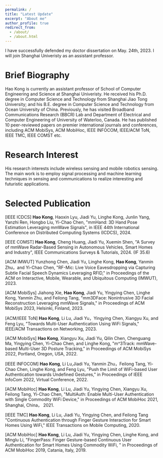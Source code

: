 ```yaml
---
permalink: /
title: "Latest Update"
excerpt: "About me"
author_profile: true
redirect_from: 
  - /about/
  - /about.html
---
```


I have successfully defended my doctor dissertation on May. 24th, 2023. I will join Shanghai Univeristy as an assistant professor.

Brief Biography
======
Hao Kong is currently an assistant professor of School of Computer Engineering and Science at Shanghai Univeristy. He received his Ph.D. degree in Computer Science and Technology from Shanghai Jiao Tong University; and his B.E. degree in Computer Science and Technology from Ocean University of China. Previously, he has visited Broadband Communications Research (BBCR) Lab and Department of Electrical and Computer Engineering of University of Waterloo, Canada. He has published 10 peer-reviewed papers on premier international journals and conferences, including ACM MobiSys, ACM MobiHoc, IEEE INFOCOM, IEEE/ACM ToN, IEEE TMC, IEEE COMST etc.

Research Interest
======
His research interests include wireless sensing and mobile robotics sensing. The main work is to employ signal processing and machine learning techniques in sensing and communications to realize interesting and futuristic applications.


Selected Publication 
======
\[IEEE ICDCS\] **Hao Kong**, Haoxin Lyu, Jiadi Yu, Linghe Kong, Junlin Yang, Yanzhi Ren, Hongbo Liu, Yi-Chao Chen, "mmHand: 3D Hand Pose Estimation Leveraging mmWave Signals", in IEEE 44th International Conference on Distributed Computing Systems (ICDCS), 2024.

\[IEEE COMST\] **Hao Kong**, Cheng Huang, Jiadi Yu, Xuemin Shen, "A Survey of mmWave Radar-Based Sensing in Autonomous Vehicles, Smart Homes and Industry", IEEE Communications Surveys & Tutorials, 2024. (IF 35.6)

\[ACM IMWUT\] Yunzhong Chen, Jiadi Yu, Linghe Kong, **Hao Kong**, Yanmin Zhu，and Yi-Chao Chen, "RF-Mic: Live Voice Eavesdropping via Capturing Subtle Facial Speech Dynamics Leveraging RFID," in Proceedings of the ACM on Interactive, Mobile, Wearable, and Ubiquitous Computing (IMWUT), 2023.

\[ACM MobiSys\] Jiahong Xie, **Hao Kong**, Jiadi Yu, Yingying Chen, Linghe Kong, Yanmin Zhu, and Feilong Tang, "mm3DFace: Nonintrusive 3D Facial Reconstruction Leveraging mmWave Signals," in Proceedings of ACM MobiSys 2023, Helsinki, Finland, 2023.

\[ACM/IEEE ToN\] **Hao Kong**, Li Lu, Jiadi Yu，Yingying Chen, Xiangyu Xu, and Feng Lyu, "Towards Multi-User Authentication Using WiFi Signals," IEEE/ACM Transactions on Networking, 2023.

\[ACM MobiSys\] **Hao Kong**, Xiangyu Xu, Jiadi Yu, Qilin Chen, Chenguang Ma, Yingying Chen, Yi-Chao Chen, and Linghe Kong, "m^3Track: mmWave-based Multi-User 3D Posture Tracking," in Proceedings of ACM MobiSys 2022, Portland, Oregon, USA, 2022.

\[IEEE INFOCOM\] **Hao Kong**, Li Lu,Jiadi Yu, Yanmin Zhu，Feilong Tang, Yi-Chao Chen, Linghe Kong, and Feng Lyu, "Push the Limit of WiFi-based User Authentication towards Undefined Gestures," in Proceedings of IEEE InfoCom 2022, Virtual Conference, 2022.

\[ACM MobiHoc\] **Hao Kong**, Li Lu, Jiadi Yu, Yingying Chen, Xiangyu Xu, Feilong Tang, Yi-Chao Chen, "MultiAuth: Enable Multi-User Authentication with Single Commodity WiFi Device," in Proceedings of ACM MobiHoc 2021, Shanghai, China， 2021.

\[IEEE TMC\] **Hao Kong**, Li Lu, Jiadi Yu, Yingying Chen, and Feilong Tang "Continuous Authentication through Finger Gesture Interaction for Smart Homes Using WiFi," IEEE Transactions on Mobile Computing, 2020.

\[ACM MobiHoc\] **Hao Kong**, Li Lu, Jiadi Yu, Yingying Chen, Linghe Kong, and Minglu Li, "FingerPass: Finger Gesture-based Continuous User Authentication for Smart Homes Using Commodity WiFi, " in Proceedings of ACM MobiHoc 2019, Catania, Italy, 2019.
